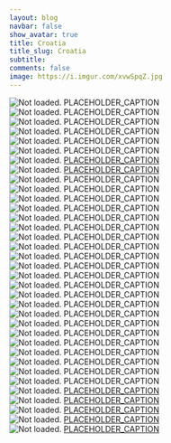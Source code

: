 ```yaml
---
layout: blog
navbar: false
show_avatar: true
title: Croatia
title_slug: Croatia
subtitle: 
comments: false
image: https://i.imgur.com/xvwSpqZ.jpg
---
```


<div class="img-container">
  <img src="https://i.imgur.com/EqAuA03.jpg" alt="Not loaded." class="center-block">
  <a  target="_blank">
    <span class="img-caption-corner" style="display: inline;">PLACEHOLDER_CAPTION</span>
  </a>  
</div> 


<div class="img-container">
  <img src="https://i.imgur.com/mUHTKWC.jpg" alt="Not loaded." class="center-block">
  <a  target="_blank">
    <span class="img-caption-corner" style="display: inline;">PLACEHOLDER_CAPTION</span>
  </a>  
</div> 


<div class="img-container">
  <img src="https://i.imgur.com/IYlTLDY.jpg" alt="Not loaded." class="center-block">
  <a  target="_blank">
    <span class="img-caption-corner" style="display: inline;">PLACEHOLDER_CAPTION</span>
  </a>  
</div> 


<div class="img-container">
  <img src="https://i.imgur.com/VOkSxNy.jpg" alt="Not loaded." class="center-block">
  <a  target="_blank">
    <span class="img-caption-corner" style="display: inline;">PLACEHOLDER_CAPTION</span>
  </a>  
</div> 


<div class="img-container">
  <img src="https://i.imgur.com/AR6yEZS.jpg" alt="Not loaded." class="center-block">
  <a  target="_blank">
    <span class="img-caption-corner" style="display: inline;">PLACEHOLDER_CAPTION</span>
  </a>  
</div> 


<div class="img-container">
  <img src="https://i.imgur.com/WIgyXtP.jpg" alt="Not loaded." class="center-block">
  <a  target="_blank">
    <span class="img-caption-corner" style="display: inline;">PLACEHOLDER_CAPTION</span>
  </a>  
</div> 


<div class="img-container">
  <img src="https://i.imgur.com/IJsKATC.jpg" alt="Not loaded." class="center-block">
  <a href="https://www.google.com/maps/search/?api=1&query=45.0405361,13.7854556" target="_blank">
    <span class="img-caption-corner" style="display: inline;">PLACEHOLDER_CAPTION</span>
  </a>  
</div> 


<div class="img-container">
  <img src="https://i.imgur.com/hpOlqej.jpg" alt="Not loaded." class="center-block">
  <a href="https://www.google.com/maps/search/?api=1&query=45.0829278,13.6336000" target="_blank">
    <span class="img-caption-corner" style="display: inline;">PLACEHOLDER_CAPTION</span>
  </a>  
</div> 


<div class="img-container">
  <img src="https://i.imgur.com/LNmGaYd.jpg" alt="Not loaded." class="center-block">
  <a  target="_blank">
    <span class="img-caption-corner" style="display: inline;">PLACEHOLDER_CAPTION</span>
  </a>  
</div> 


<div class="img-container">
  <img src="https://i.imgur.com/hfTPLFz.jpg" alt="Not loaded." class="center-block">
  <a  target="_blank">
    <span class="img-caption-corner" style="display: inline;">PLACEHOLDER_CAPTION</span>
  </a>  
</div> 


<div class="img-container">
  <img src="https://i.imgur.com/ayfBjaA.jpg" alt="Not loaded." class="center-block">
  <a  target="_blank">
    <span class="img-caption-corner" style="display: inline;">PLACEHOLDER_CAPTION</span>
  </a>  
</div> 


<div class="img-container">
  <img src="https://i.imgur.com/NXow5Y7.jpg" alt="Not loaded." class="center-block">
  <a  target="_blank">
    <span class="img-caption-corner" style="display: inline;">PLACEHOLDER_CAPTION</span>
  </a>  
</div> 


<div class="img-container">
  <img src="https://i.imgur.com/hxZs4wd.jpg" alt="Not loaded." class="center-block">
  <a  target="_blank">
    <span class="img-caption-corner" style="display: inline;">PLACEHOLDER_CAPTION</span>
  </a>  
</div> 


<div class="img-container">
  <img src="https://i.imgur.com/SVALdgz.jpg" alt="Not loaded." class="center-block">
  <a  target="_blank">
    <span class="img-caption-corner" style="display: inline;">PLACEHOLDER_CAPTION</span>
  </a>  
</div> 


<div class="img-container">
  <img src="https://i.imgur.com/TZF9NME.jpg" alt="Not loaded." class="center-block">
  <a  target="_blank">
    <span class="img-caption-corner" style="display: inline;">PLACEHOLDER_CAPTION</span>
  </a>  
</div> 


<div class="img-container">
  <img src="https://i.imgur.com/LY8aBk8.jpg" alt="Not loaded." class="center-block">
  <a  target="_blank">
    <span class="img-caption-corner" style="display: inline;">PLACEHOLDER_CAPTION</span>
  </a>  
</div> 


<div class="img-container">
  <img src="https://i.imgur.com/6fwcaG8.jpg" alt="Not loaded." class="center-block">
  <a  target="_blank">
    <span class="img-caption-corner" style="display: inline;">PLACEHOLDER_CAPTION</span>
  </a>  
</div> 


<div class="img-container">
  <img src="https://i.imgur.com/zcmQ5sa.jpg" alt="Not loaded." class="center-block">
  <a  target="_blank">
    <span class="img-caption-corner" style="display: inline;">PLACEHOLDER_CAPTION</span>
  </a>  
</div> 


<div class="img-container">
  <img src="https://i.imgur.com/BTomXZo.jpg" alt="Not loaded." class="center-block">
  <a  target="_blank">
    <span class="img-caption-corner" style="display: inline;">PLACEHOLDER_CAPTION</span>
  </a>  
</div> 


<div class="img-container">
  <img src="https://i.imgur.com/5VpsgiI.jpg" alt="Not loaded." class="center-block">
  <a  target="_blank">
    <span class="img-caption-corner" style="display: inline;">PLACEHOLDER_CAPTION</span>
  </a>  
</div> 


<div class="img-container">
  <img src="https://i.imgur.com/cKt4gQd.jpg" alt="Not loaded." class="center-block">
  <a  target="_blank">
    <span class="img-caption-corner" style="display: inline;">PLACEHOLDER_CAPTION</span>
  </a>  
</div> 


<div class="img-container">
  <img src="https://i.imgur.com/S5WZNHX.jpg" alt="Not loaded." class="center-block">
  <a  target="_blank">
    <span class="img-caption-corner" style="display: inline;">PLACEHOLDER_CAPTION</span>
  </a>  
</div> 


<div class="img-container">
  <img src="https://i.imgur.com/6SuZ2kO.jpg" alt="Not loaded." class="center-block">
  <a  target="_blank">
    <span class="img-caption-corner" style="display: inline;">PLACEHOLDER_CAPTION</span>
  </a>  
</div> 


<div class="img-container">
  <img src="https://i.imgur.com/EKfFUgk.jpg" alt="Not loaded." class="center-block">
  <a  target="_blank">
    <span class="img-caption-corner" style="display: inline;">PLACEHOLDER_CAPTION</span>
  </a>  
</div> 


<div class="img-container">
  <img src="https://i.imgur.com/xvwSpqZ.jpg" alt="Not loaded." class="center-block">
  <a  target="_blank">
    <span class="img-caption-corner" style="display: inline;">PLACEHOLDER_CAPTION</span>
  </a>  
</div> 


<div class="img-container">
  <img src="https://i.imgur.com/L84DsLf.jpg" alt="Not loaded." class="center-block">
  <a  target="_blank">
    <span class="img-caption-corner" style="display: inline;">PLACEHOLDER_CAPTION</span>
  </a>  
</div> 


<div class="img-container">
  <img src="https://i.imgur.com/c195XeS.jpg" alt="Not loaded." class="center-block">
  <a  target="_blank">
    <span class="img-caption-corner" style="display: inline;">PLACEHOLDER_CAPTION</span>
  </a>  
</div> 


<div class="img-container">
  <img src="https://i.imgur.com/2yLdaXX.jpg" alt="Not loaded." class="center-block">
  <a  target="_blank">
    <span class="img-caption-corner" style="display: inline;">PLACEHOLDER_CAPTION</span>
  </a>  
</div> 


<div class="img-container">
  <img src="https://i.imgur.com/zozg2za.jpg" alt="Not loaded." class="center-block">
  <a  target="_blank">
    <span class="img-caption-corner" style="display: inline;">PLACEHOLDER_CAPTION</span>
  </a>  
</div> 


<div class="img-container">
  <img src="https://i.imgur.com/18aa8BO.jpg" alt="Not loaded." class="center-block">
  <a  target="_blank">
    <span class="img-caption-corner" style="display: inline;">PLACEHOLDER_CAPTION</span>
  </a>  
</div> 


<div class="img-container">
  <img src="https://i.imgur.com/xEhW4BL.jpg" alt="Not loaded." class="center-block">
  <a href="https://www.google.com/maps/search/?api=1&query=43.5229222,16.2277250" target="_blank">
    <span class="img-caption-corner" style="display: inline;">PLACEHOLDER_CAPTION</span>
  </a>  
</div> 


<div class="img-container">
  <img src="https://i.imgur.com/MYQUlib.jpg" alt="Not loaded." class="center-block">
  <a href="https://www.google.com/maps/search/?api=1&query=43.5694806,16.4897806" target="_blank">
    <span class="img-caption-corner" style="display: inline;">PLACEHOLDER_CAPTION</span>
  </a>  
</div> 


<div class="img-container">
  <img src="https://i.imgur.com/Iddp6Ak.jpg" alt="Not loaded." class="center-block">
  <a href="https://www.google.com/maps/search/?api=1&query=44.1125333,15.2288250" target="_blank">
    <span class="img-caption-corner" style="display: inline;">PLACEHOLDER_CAPTION</span>
  </a>  
</div> 


<div class="img-container">
  <img src="https://i.imgur.com/XSXRW4V.jpg" alt="Not loaded." class="center-block">
  <a href="https://www.google.com/maps/search/?api=1&query=46.2579306,15.9450389" target="_blank">
    <span class="img-caption-corner" style="display: inline;">PLACEHOLDER_CAPTION</span>
  </a>  
</div> 


<div class="img-container">
  <img src="https://i.imgur.com/fQ6yqQ5.jpg" alt="Not loaded." class="center-block">
  <a href="https://www.google.com/maps/search/?api=1&query=46.2564583,15.9424694" target="_blank">
    <span class="img-caption-corner" style="display: inline;">PLACEHOLDER_CAPTION</span>
  </a>  
</div> 

